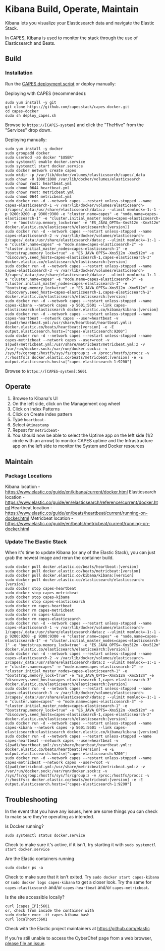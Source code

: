 # Kibana Build, Operate, Maintain
Kibana lets you visualize your Elasticsearch data and navigate the Elastic Stack.

In CAPES, Kibana is used to monitor the stack through the use of Elasticsearch and Beats.

## Build

### Installation
Run the [CAPES deployment script](../deploy_capes.sh) or deploy manually:

Deploying with CAPES (recommended):
```
sudo yum install -y git
git clone https://github.com/capesstack/capes-docker.git
cd capes-docker
sudo sh deploy_capes.sh
```
Browse to `https://[CAPES-system]` and click the "TheHive" from the "Services" drop down.

Deploying manually:
```
sudo yum install -y docker
sudo groupadd docker
sudo usermod -aG docker "$USER"
sudo systemctl enable docker.service
sudo systemctl start docker.service
sudo docker network create capes
sudo mkdir -p /var/lib/docker/volumes/elasticsearch/capes/_data
sudo chown -R 1000:1000 /var/lib/docker/volumes/elasticsearch
sudo chown root: heartbeat.yml
sudo chmod 0644 heartbeat.yml
sudo chown root: metricbeat.yml
sudo chmod 0644 metricbeat.yml
sudo docker run -d --network capes --restart unless-stopped --name capes-elasticsearch-1 -v /var/lib/docker/volumes/elasticsearch-1/capes/_data:/usr/share/elasticsearch/data:z --ulimit memlock=-1:-1 -p 9200:9200 -p 9300:9300 -e "cluster.name=capes" -e "node.name=capes-elasticsearch-1" -e "cluster.initial_master_nodes=capes-elasticsearch-1" -e "bootstrap.memory_lock=true" -e "ES_JAVA_OPTS=-Xms512m -Xmx512m" docker.elastic.co/elasticsearch/elasticsearch:[version]]
sudo docker run -d --network capes --restart unless-stopped --name capes-elasticsearch-2 -v /var/lib/docker/volumes/elasticsearch-2/capes/_data:/usr/share/elasticsearch/data:z --ulimit memlock=-1:-1 -e "cluster.name=capes" -e "node.name=capes-elasticsearch-2" -e "cluster.initial_master_nodes=capes-elasticsearch-1" -e "bootstrap.memory_lock=true" -e "ES_JAVA_OPTS=-Xms512m -Xmx512m" -e "discovery.seed_hosts=capes-elasticsearch-1,capes-elasticsearch-3" docker.elastic.co/elasticsearch/elasticsearch:[version]
sudo docker run -d --network capes --restart unless-stopped --name capes-elasticsearch-3 -v /var/lib/docker/volumes/elasticsearch-3/capes/_data:/usr/share/elasticsearch/data:z --ulimit memlock=-1:-1 -e "cluster.name=capes" -e "node.name=capes-elasticsearch-3" -e "cluster.initial_master_nodes=capes-elasticsearch-1" -e "bootstrap.memory_lock=true" -e "ES_JAVA_OPTS=-Xms512m -Xmx512m" -e "discovery.seed_hosts=capes-elasticsearch-1,capes-elasticsearch-2" docker.elastic.co/elasticsearch/elasticsearch:[version]
sudo docker run -d --network capes --restart unless-stopped --name capes-kibana --network capes -p 5601:5601 --link capes-elasticsearch:elasticsearch docker.elastic.co/kibana/kibana:[version]
sudo docker run -d --network capes --restart unless-stopped --name capes-heartbeat --network capes --user=heartbeat -v $(pwd)/heartbeat.yml:/usr/share/heartbeat/heartbeat.yml:z docker.elastic.co/beats/heartbeat:[version] -e -E output.elasticsearch.hosts=["capes-elasticsearch:9200"]
sudo docker run -d --network capes --restart unless-stopped --name capes-metricbeat --network capes --user=root -v $(pwd)/metricbeat.yml:/usr/share/metricbeat/metricbeat.yml:z -v /var/run/docker.sock:/var/run/docker.sock:z -v /sys/fs/cgroup:/hostfs/sys/fs/cgroup:z -v /proc:/hostfs/proc:z -v /:/hostfs:z docker.elastic.co/beats/metricbeat:[version] -e -E output.elasticsearch.hosts=["capes-elasticsearch-1:9200"]
```
Browse to `https://[CAPES-system]:5601`

## Operate
1. Browse to Kibana's UI
1. On the left side, click on the Management cog wheel
1. Click on Index Patterns
1. Click on Create index pattern
1. Type `heartbeat-`
1. Select `@timestamp`
1. Repeat for `metricbeat-`
1. You should now be able to select the Uptime app on the left side (1/2 circle with an arrow) to monitor CAPES uptime and the Infrastructure app on the left side to monitor the System and Docker resources

## Maintain

### Package Locations
Kibana location - https://www.elastic.co/guide/en/kibana/current/docker.html
Elasticsearch location - https://www.elastic.co/guide/en/elasticsearch/reference/current/docker.html
Heartbeat location - https://www.elastic.co/guide/en/beats/heartbeat/current/running-on-docker.html
Metricbeat location - https://www.elastic.co/guide/en/beats/metricbeat/current/running-on-docker.html

### Update The Elastic Stack
When it's time to update Kibana (or any of the Elastic Stack), you can just grab the newest image and rerun the container build.
```
sudo docker pull docker.elastic.co/beats/heartbeat:[version]
sudo docker pull docker.elastic.co/beats/metricbeat:[version]
sudo docker pull docker.elastic.co/kibana/kibana:[version]
sudo docker pull docker.elastic.co/elasticsearch/elasticsearch:[version]
sudo docker stop capes-heartbeat
sudo docker stop capes-metricbeat
sudo docker stop capes-kibana
sudo docker stop capes-elasticsearch
sudo docker rm capes-heartbeat
sudo docker rm capes-metricbeat
sudo docker rm capes-kibana
sudo docker rm capes-elasticsearch
sudo docker run -d --network capes --restart unless-stopped --name capes-elasticsearch-1 -v /var/lib/docker/volumes/elasticsearch-1/capes/_data:/usr/share/elasticsearch/data:z --ulimit memlock=-1:-1 -p 9200:9200 -p 9300:9300 -e "cluster.name=capes" -e "node.name=capes-elasticsearch-1" -e "cluster.initial_master_nodes=capes-elasticsearch-1" -e "bootstrap.memory_lock=true" -e "ES_JAVA_OPTS=-Xms512m -Xmx512m" docker.elastic.co/elasticsearch/elasticsearch:[version]]
sudo docker run -d --network capes --restart unless-stopped --name capes-elasticsearch-2 -v /var/lib/docker/volumes/elasticsearch-2/capes/_data:/usr/share/elasticsearch/data:z --ulimit memlock=-1:-1 -e "cluster.name=capes" -e "node.name=capes-elasticsearch-2" -e "cluster.initial_master_nodes=capes-elasticsearch-1" -e "bootstrap.memory_lock=true" -e "ES_JAVA_OPTS=-Xms512m -Xmx512m" -e "discovery.seed_hosts=capes-elasticsearch-1,capes-elasticsearch-3" docker.elastic.co/elasticsearch/elasticsearch:[version]
sudo docker run -d --network capes --restart unless-stopped --name capes-elasticsearch-3 -v /var/lib/docker/volumes/elasticsearch-3/capes/_data:/usr/share/elasticsearch/data:z --ulimit memlock=-1:-1 -e "cluster.name=capes" -e "node.name=capes-elasticsearch-3" -e "cluster.initial_master_nodes=capes-elasticsearch-1" -e "bootstrap.memory_lock=true" -e "ES_JAVA_OPTS=-Xms512m -Xmx512m" -e "discovery.seed_hosts=capes-elasticsearch-1,capes-elasticsearch-2" docker.elastic.co/elasticsearch/elasticsearch:[version]
sudo docker run -d --network capes --restart unless-stopped --name capes-kibana --network capes -p 5601:5601 --link capes-elasticsearch:elasticsearch docker.elastic.co/kibana/kibana:[version]
sudo docker run -d --network capes --restart unless-stopped --name capes-heartbeat --network capes --user=heartbeat -v $(pwd)/heartbeat.yml:/usr/share/heartbeat/heartbeat.yml:z docker.elastic.co/beats/heartbeat:[version] -e -E output.elasticsearch.hosts=["capes-elasticsearch:9200"]
sudo docker run -d --network capes --restart unless-stopped --name capes-metricbeat --network capes --user=root -v $(pwd)/metricbeat.yml:/usr/share/metricbeat/metricbeat.yml:z -v /var/run/docker.sock:/var/run/docker.sock:z -v /sys/fs/cgroup:/hostfs/sys/fs/cgroup:z -v /proc:/hostfs/proc:z -v /:/hostfs:z docker.elastic.co/beats/metricbeat:[version] -e -E output.elasticsearch.hosts=["capes-elasticsearch-1:9200"]
```

## Troubleshooting
In the event that you have any issues, here are some things you can check to make sure they're operating as intended.

Is Docker running?
```
sudo systemctl status docker.service
```
Check to make sure it's active, if it isn't, try starting it with `sudo systemctl start docker.service`

Are the Elastic containers running
```
sudo docker ps -a
```
Check to make sure that it isn't exited. Try `sudo docker start capes-kibana` or `sudo docker logs capes-kibana` to get a closer look. Try the same for `capes-elasticsearch` and/or `capes-heartbeat` and/or `capes-metricbeat`.

Is the site accessible locally?
```
curl [capes_IP]:5601
or, check from inside the container with
sudo docker exec -it capes-kibana bash
curl localhost:5601
```

Check with the Elastic project maintainers at https://github.com/elastic

If you're still unable to access the CyberChef page from a web browser, [please file an issue](https://github.com/capesstack/capes-docker/issues).
